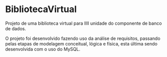 # BibliotecaVirtual
Projeto de uma biblioteca virtual para IIII unidade do componente de banco de dados.

O projeto foi desenvolvido fazendo uso da análise de requisitos, passando pelas etapas de modelagem conceitual, lógica e física, esta última sendo desenvolvida com o uso do MySQL.
